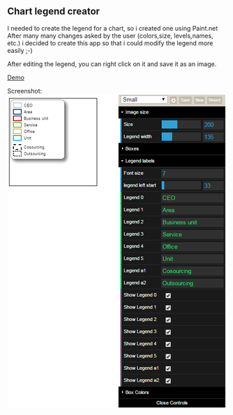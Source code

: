 ## Chart legend creator

I needed to create the legend for a chart, so i created one using Paint.net
After many many changes asked by the user (colors,size, levels,names, etc.) i decided to create this app so that i could modify the legend more easily ;-)

After editing the legend, you can right click on it and save it as an image.

[Demo](https://fkossyvas.github.io/Chart-legend-creator/)

Screenshot:
![screenshot](https://github.com/fkossyvas/Chart-legend-creator/blob/master/screenshot.png)

